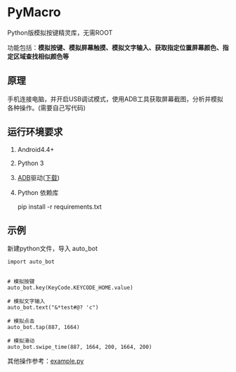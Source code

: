 # PyMacro

Python版模拟按键精灵库，无需ROOT

功能包括：**模拟按键、模拟屏幕触摸、模拟文字输入、获取指定位置屏幕颜色、指定区域查找相似颜色等**

## 原理
手机连接电脑，并开启USB调试模式，使用ADB工具获取屏幕截图，分析并模拟各种操作。(需要自己写代码)

## 运行环境要求

1. Android4.4+
2. Python 3
3. [ADB](https://developer.android.com/studio/releases/platform-tools.html)驱动([下载](https://adb.clockworkmod.com/))
4. Python 依赖库

    pip install -r requirements.txt


## 示例
新建python文件，导入 auto_bot

    import auto_bot


    # 模拟按键
    auto_bot.key(KeyCode.KEYCODE_HOME.value)

    # 模拟文字输入
    auto_bot.text("&*test#@? 'c")

    # 模拟点击
    auto_bot.tap(887, 1664)

    # 模拟滑动
    auto_bot.swipe_time(887, 1664, 200, 1664, 200)

其他操作参考：[example.py](https://github.com/Using1174/PyMacro/blob/master/example.py)